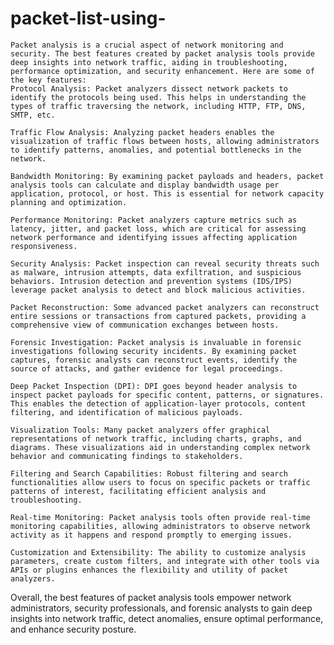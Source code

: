# packet-list-using-


    Packet analysis is a crucial aspect of network monitoring and security. The best features created by packet analysis tools provide deep insights into network traffic, aiding in troubleshooting, performance optimization, and security enhancement. Here are some of the key features:
    Protocol Analysis: Packet analyzers dissect network packets to identify the protocols being used. This helps in understanding the types of traffic traversing the network, including HTTP, FTP, DNS, SMTP, etc.

    Traffic Flow Analysis: Analyzing packet headers enables the visualization of traffic flows between hosts, allowing administrators to identify patterns, anomalies, and potential bottlenecks in the network.

    Bandwidth Monitoring: By examining packet payloads and headers, packet analysis tools can calculate and display bandwidth usage per application, protocol, or host. This is essential for network capacity planning and optimization.

    Performance Monitoring: Packet analyzers capture metrics such as latency, jitter, and packet loss, which are critical for assessing network performance and identifying issues affecting application responsiveness.

    Security Analysis: Packet inspection can reveal security threats such as malware, intrusion attempts, data exfiltration, and suspicious behaviors. Intrusion detection and prevention systems (IDS/IPS) leverage packet analysis to detect and block malicious activities.

    Packet Reconstruction: Some advanced packet analyzers can reconstruct entire sessions or transactions from captured packets, providing a comprehensive view of communication exchanges between hosts.

    Forensic Investigation: Packet analysis is invaluable in forensic investigations following security incidents. By examining packet captures, forensic analysts can reconstruct events, identify the source of attacks, and gather evidence for legal proceedings.

    Deep Packet Inspection (DPI): DPI goes beyond header analysis to inspect packet payloads for specific content, patterns, or signatures. This enables the detection of application-layer protocols, content filtering, and identification of malicious payloads.

    Visualization Tools: Many packet analyzers offer graphical representations of network traffic, including charts, graphs, and diagrams. These visualizations aid in understanding complex network behavior and communicating findings to stakeholders.

    Filtering and Search Capabilities: Robust filtering and search functionalities allow users to focus on specific packets or traffic patterns of interest, facilitating efficient analysis and troubleshooting.

    Real-time Monitoring: Packet analysis tools often provide real-time monitoring capabilities, allowing administrators to observe network activity as it happens and respond promptly to emerging issues.

    Customization and Extensibility: The ability to customize analysis parameters, create custom filters, and integrate with other tools via APIs or plugins enhances the flexibility and utility of packet analyzers.

Overall, the best features of packet analysis tools empower network administrators, security professionals, and forensic analysts to gain deep insights into network traffic, detect anomalies, ensure optimal performance, and enhance security posture.